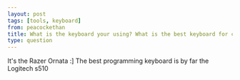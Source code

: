 ```yaml
---
layout: post
tags: [tools, keyboard]
from: peacockethan
title: What is the keyboard your using? What is the best keyboard for coding and programming?
type: question
---
```

It's the Razer Ornata :] The best programming keyboard is by far the Logitech s510

